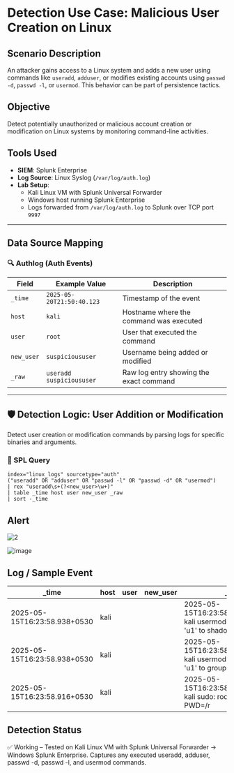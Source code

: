 # Detection Use Case: Malicious User Creation on Linux

##  Scenario Description
An attacker gains access to a Linux system and adds a new user using commands like `useradd`, `adduser`, or modifies existing accounts using `passwd -d`, `passwd -l`, or `usermod`. This behavior can be part of persistence tactics.

##  Objective
Detect potentially unauthorized or malicious account creation or modification on Linux systems by monitoring command-line activities.

##  Tools Used
- **SIEM**: Splunk Enterprise
- **Log Source**: Linux Syslog (`/var/log/auth.log`)
- **Lab Setup**:
  - Kali Linux VM with Splunk Universal Forwarder
  - Windows host running Splunk Enterprise
  - Logs forwarded from `/var/log/auth.log` to Splunk over TCP port `9997`

---

##  Data Source Mapping

### 🔍 Authlog (Auth Events)

| Field     | Example Value           | Description                                |
|----------|--------------------------|--------------------------------------------|
| `_time`  | `2025-05-20T21:50:40.123` | Timestamp of the event                     |
| `host`   | `kali`                   | Hostname where the command was executed    |
| `user`   | `root`                   | User that executed the command             |
| `new_user` | `suspicioususer`      | Username being added or modified           |
| `_raw`   | `useradd suspicioususer` | Raw log entry showing the exact command    |

---

## 🛡️ Detection Logic: User Addition or Modification

Detect user creation or modification commands by parsing logs for specific binaries and arguments.

### 🔎 SPL Query

```spl
index="linux_logs" sourcetype="auth" 
("useradd" OR "adduser" OR "passwd -l" OR "passwd -d" OR "usermod")
| rex "useradd\s+(?<new_user>\w+)"
| table _time host user new_user _raw
| sort -_time
```
## Alert

![2](https://github.com/user-attachments/assets/3ea8d364-af2f-4033-b207-dac98dc5579f)

![image](https://github.com/user-attachments/assets/a5c1ec76-869d-4b0b-b12e-5fe0c1812b79)


## Log / Sample Event

| _time                       | host | user | new_user | _raw |
|----------------------------|------|------|----------|------|
| 2025-05-15T16:23:58.938+0530 | kali |      |          | 2025-05-15T16:23:58.938449+05:30 kali usermod[378984]: add 'u1' to shadow group 'sudo' |
| 2025-05-15T16:23:58.938+0530 | kali |      |          | 2025-05-15T16:23:58.938035+05:30 kali usermod[378984]: add 'u1' to group 'sudo' |
| 2025-05-15T16:23:58.916+0530 | kali |      |          | 2025-05-15T16:23:58.916198+05:30 kali sudo: root : TTY=pts/0 ; PWD=/r        |

## Detection Status

✅ Working – Tested on Kali Linux VM with Splunk Universal Forwarder → Windows Splunk Enterprise. Captures any executed useradd, adduser, passwd -d, passwd -l, and usermod commands.

